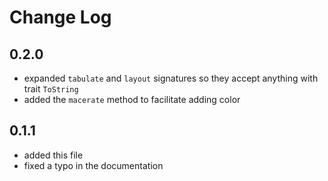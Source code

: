 # Change Log

## 0.2.0
* expanded `tabulate` and `layout` signatures so they accept anything with trait `ToString`
* added the `macerate` method to facilitate adding color
## 0.1.1
* added this file
* fixed a typo in the documentation
